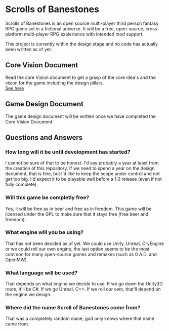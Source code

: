 # Scrolls of Banestones

Scrolls of Banestones is an open source multi-player third person fantasy RPG game set in a fictional universe.
It will be a free, open-source, cross-platform multi-player RPG expierience with intended mod support.

This project is currently within the design stage and no code has actually been written as of yet.

## Core Vision Document
Read the core Vision document to get a grasp of the core idea's and the vision for the game including the design pillars.  
[See here](../blob/master/Documentation/CoreVision.md)

## Game Design Document
The game design document will be written once we have completed the Core Vision Document.

## Questions and Answers
### How long will it be until development has started?
I cannot be sure of that to be honest. I'd say probably a year at least from the creation of this repository. If we need to spend a year on the design document, that is fine, but I'd like to keep the scope under control and not get too big. I'd expect it to be playable well before a 1.0 release (even if not fully complete).

### Will this game be completly free?
Yes, it will be free as in beer and free as in freedom. This game will be licensed under the GPL to make sure that it stays free (free beer and freedom).

### What engine will you be using?
That has not been decided as of yet. We could use Unity, Unreal, CryEngine or we could roll our own engine, the last option seems to be the most common for many open-source games and remakes (such as 0 A.D. and OpenMW).

### What language will be used?
That depends on what engine we decide to use. If we go down the Unity3D route, it'll be C#. If we go Unreal, C++. If we roll our own, that'll depend on the engine we design.

### Where did the name Scroll of Banestones come from?
That was a completely random name, god only knows where that name came from.